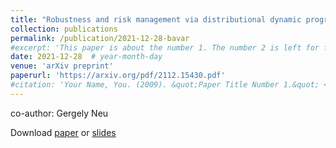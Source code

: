 ```yaml
---
title: "Robustness and risk management via distributional dynamic programming"
collection: publications
permalink: /publication/2021-12-28-bavar
#excerpt: 'This paper is about the number 1. The number 2 is left for future work.'
date: 2021-12-28  # year-month-day
venue: 'arXiv preprint'
paperurl: 'https://arxiv.org/pdf/2112.15430.pdf'
#citation: 'Your Name, You. (2009). &quot;Paper Title Number 1.&quot; <i>Journal 1</i>. 1(1).'
---
```

co-author: Gergely Neu

Download [paper](https://arxiv.org/pdf/2112.15430.pdf) or [slides](http://mastane.github.io/files/slides_BAVaR.pdf)
